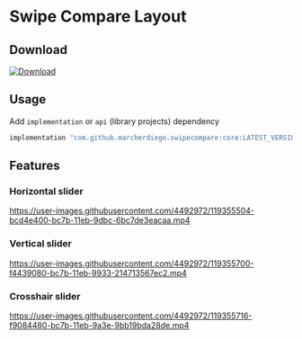 # Swipe Compare Layout
 
## Download
[ ![Download](https://img.shields.io/maven-central/v/com.github.marcherdiego.swipecompare/core) ](https://search.maven.org/artifact/com.github.marcherdiego.swipecompare/core)

## Usage
Add `implementation` or `api` (library projects) dependency

```groovy
implementation "com.github.marcherdiego.swipecompare:core:LATEST_VERSION"
```

## Features
### Horizontal slider
https://user-images.githubusercontent.com/4492972/119355504-bcd4e400-bc7b-11eb-9dbc-6bc7de3eacaa.mp4

### Vertical slider
https://user-images.githubusercontent.com/4492972/119355700-f4439080-bc7b-11eb-9933-214713567ec2.mp4

### Crosshair slider
https://user-images.githubusercontent.com/4492972/119355716-f9084480-bc7b-11eb-9a3e-9bb19bda28de.mp4

